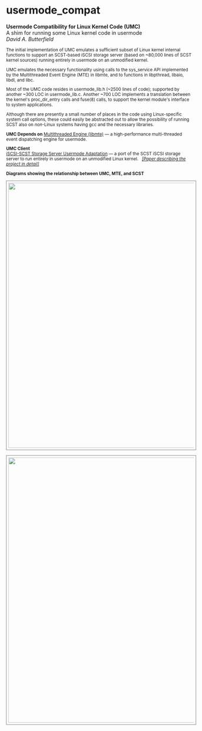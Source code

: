 # usermode_compat
**Usermode Compatibility for Linux Kernel Code (UMC)**  
A shim for running some Linux kernel code in usermode  
*David A. Butterfield*

<SMALL>

The initial implementation of UMC emulates a sufficient subset of Linux kernel
internal functions to support an SCST-based iSCSI storage server (based on
~80,000 lines of SCST kernel sources) running entirely in usermode on an
unmodified kernel.

UMC emulates the necessary functionality using calls to the sys_service API
implemented by the Multithreaded Event Engine (MTE) in libmte, and to functions
in libpthread, libaio, libdl, and libc.

Most of the UMC code resides in usermode_lib.h (~2500 lines of code); supported
by another ~300 LOC in usermode_lib.c.  Another ~700 LOC implements a
translation between the kernel's proc_dir_entry calls and fuse(8) calls, to
support the kernel module's interface to system applications.

Although there are presently a small number of places in the code using
Linux-specific system call options, these could easily be abstracted out to
allow the possibility of running SCST also on _non_-Linux systems having gcc and
the necessary libraries.

**UMC Depends on**
<A HREF="https://github.com/DavidButterfield/MTE">Multithreaded Engine (libmte)</A>
    &mdash; a high-performance multi-threaded event dispatching engine for usermode.

**UMC Client**  
<A HREF="https://github.com/DavidButterfield/SCST-Usermode-Adaptation">
         iSCSI-SCST Storage Server Usermode Adaptation</A>
    &mdash; a port of the SCST iSCSI storage server to run entirely in usermode on an unmodified Linux kernel.
    &nbsp;
<A HREF="https://davidbutterfield.github.io/SCST-Usermode-Adaptation/SCST_Usermode.html">
         <I>[Paper describing the project in detail]</I></A>

**Diagrams showing the relationship between UMC, MTE, and SCST**  
<P>
<A HREF="https://davidbutterfield.github.io/SCST-Usermode-Adaptation/SCST_usermode_service_map.pdf">
    <IMG SRC="https://davidbutterfield.github.io/SCST-Usermode-Adaptation/SCST_usermode_service_map.png"
    BORDER=1 style="padding:5px; border-color: grey" WIDTH=720></A>

<P>
<A HREF="https://davidbutterfield.github.io/SCST-Usermode-Adaptation/SCST_usermode_includes.pdf">
    <IMG SRC="https://davidbutterfield.github.io/SCST-Usermode-Adaptation/SCST_usermode_includes.png"
    BORDER=1 style="padding:5px; border-color: grey" WIDTH=720></A>

</SMALL>

